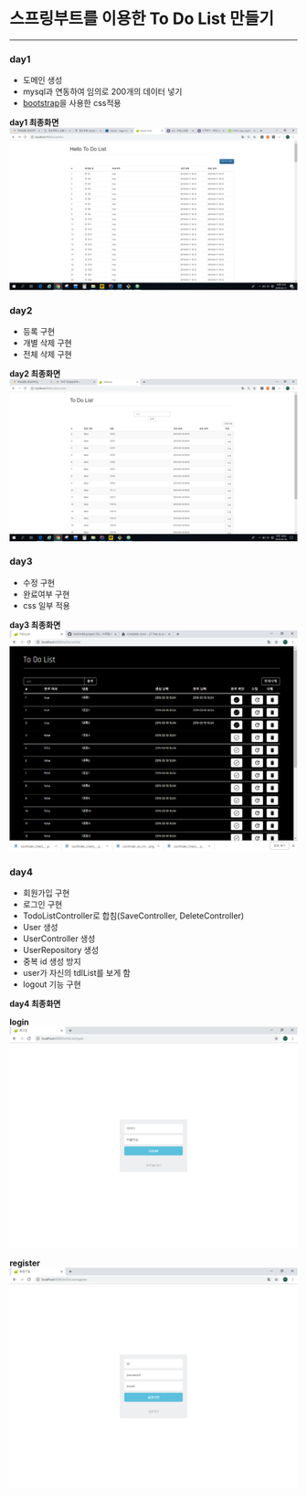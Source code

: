 ﻿# 스프링부트를 이용한 To Do List 만들기
---

### day1

- 도메인 생성
- mysql과 연동하여 임의로 200개의 데이터 넣기
- [bootstrap](http://bootstrapk.com/)을 사용한 css적용

**day1 최종화면**
![day1](/images/day1.png)

### day2

- 등록 구현
- 개별 삭제 구현
- 전체 삭제 구현

**day2 최종화면**
![day2](/images/day2.png)

### day3

- 수정 구현
- 완료여부 구현
- css 일부 적용

**day3 최종화면**
![day3](/images/day3.png)

### day4

- 회원가입 구현
- 로그인 구현
- TodoListController로 합침(SaveController, DeleteController)
- User 생성
- UserController 생성
- UserRepository 생성
- 중복 id 생성 방지
- user가 자신의 tdlList를 보게 함
- logout 기능 구현

**day4 최종화면**

**login**
![day4_login](/images/day4_login.png)

**register**
![day4_register](/images/day4_register.png)
